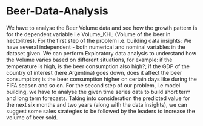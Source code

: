 # Beer-Data-Analysis

We have to analyse the Beer Volume data and see how the growth pattern is for the dependent variable i.e Volume_KHL (Volume of the beer in hectolitres). 
For the first step of the problem i.e. building data insights: We have several independent - both numerical and nominal variables in the dataset given. We can perform Exploratory data analysis to understand how the Volume varies based on different situations, for example: if the temperature is high, is the beer consumption also high?; if the GDP of the country of interest (here Argentina) goes down, does it affect the beer consumption; is the beer consumption higher on certain days like during the FIFA season and so on.
For the second step of our problem, i.e model building, we have to analyse the given time series data to build short term and long term forecasts. Taking into consideration the predicted value for the next six months and two years (along with the data insights), we can suggest some sales strategies to be followed by the leaders to increase the volume of beer sold.
